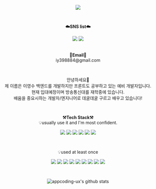 <p align = "center">
<img src="https://capsule-render.vercel.app/api?type=waving&height=300&color=gradient&text=영수Coding%20Github" />
</p>
<br>

<p align="center">
    <Strong>☁️SNS list☁️</Strong><br><br>
    <a href="https://www.instagram.com/lysreadme" target="_blank"><img src="https://img.shields.io/badge/Instagram-E4405F?logo=Instagram&logoColor=white"/></a>
    <a href="https://blog.naver.com/backend_frontend" target="_blank"><img src = "https://img.shields.io/badge/Velog-20C997?logo=velog&logoColor=white"></a>
    <br>
<br><br>
<Strong>📧Email📧</Strong><br>iy398884@gmail.com<br>
</p>

<br>

<p align="center">
안녕하세요👐<br>
제 이름은 이영수 백엔드를 개발하지만 프론트도 공부하고 있는 예비 개발자입니다.<br>
현재 입대예정이며 방송통신대를 재학중에 있습니다.<br> 
배움을 중요시하는 개발자/엔지니어로 데굴데굴 구르고 배우고 있습니다!<br>
</p>

<br>

<p align="center">
    <Strong>⚒️Tech Stack⚒️</Strong><br>
    💡usually use it and I'm most confident.
</p>

<p align="center" display="inline-block">
    <img src="https://img.shields.io/badge/spring Security-6DB33F?style=for-the-badge&logo=springsecurity&logoColor=white"/>
    <img src="https://img.shields.io/badge/JavaScript-F7DF1E?style=for-the-badge&logo=JavaScript&logoColor=white"/>
    <img src="https://img.shields.io/badge/css3-1572B6?style=for-the-badge&logo=css3&logoColor=white"/>
    <img src="https://img.shields.io/badge/HTML5-E34F26?style=for-the-badge&logo=HTML5&logoColor=white"/>
    <img src="https://img.shields.io/badge/jquery-0769AD?style=for-the-badge&logo=jquery&logoColor=white">
    <img src="https://img.shields.io/badge/java-007396?style=for-the-badge&logo=java&logoColor=white">
</p><br>

<p align="center">
    💡used at least once
</p>

<p align="center" display="inline-block">
 
  <img src="https://img.shields.io/badge/KAKAO-FFCD00?style=for-the-badge&logo=kakao&logoColor=white"/>
  <img src="https://img.shields.io/badge/PortOne-FF6633?style=for-the-badge&logo=passport&logoColor=white"/>
  <img src="https://img.shields.io/badge/springboot-6DB33F?style=for-the-badge&logo=springboot&logoColor=white"/>
  <img src="https://img.shields.io/badge/git-F05032?style=for-the-badge&logo=git&logoColor=white">
  <img src="https://img.shields.io/badge/github-181717?style=for-the-badge&logo=github&logoColor=white"/>
  <img src="https://img.shields.io/badge/MySQL-4479A1?style=for-the-badge&logo=MySQL&logoColor=white"/>
  <img src="https://img.shields.io/badge/Chart.js-FF6384?style=for-the-badge&logo=Chart.js&logoColor=white"/>
  <img src="https://img.shields.io/badge/apachetomcat-F8DC75?style=for-the-badge&logo=apachetomcat&logoColor=white"/>
  <img src="https://img.shields.io/badge/bootstrap-7952B3?style=for-the-badge&logo=bootstrap&logoColor=white"/>
</p>


<br>

<div align=center>
    

![appcoding-ux's github stats](https://github-readme-stats.vercel.app/api?username=appcoding-ux&show_icons=true)
</div>

